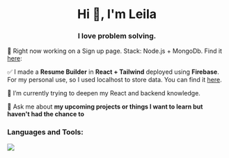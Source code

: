 <h1 align="center">Hi 👋, I'm Leila</h1>
<h3 align="center">I love problem solving.</h3>


 🔭 Right now working on a Sign up page. Stack: Node.js + MongoDb. Find it <a href="https://github.com/leilabb/signup" target="_blank">here</a>:  

 ✅ I made a **Resume Builder** in **React + Tailwind** deployed using **Firebase**. For my personal use, so I used localhost to store data. You can find it <a   href="https://cv-app-9f8d7.web.app/" target="_blank">here</a>.

 🌱 I’m currently trying to deepen my React and backend knowledge.

 💬 Ask me about **my upcoming projects or things I want to learn but haven't had the chance to**

<h3 align="left">Languages and Tools:</h3>
<p align="left">
  <a href="https://skillicons.dev">
    <img src="https://skillicons.dev/icons?i=react,ts,svelte,git,tailwind,nodejs,mongodb,wordpress" />
  </a>
</p>


